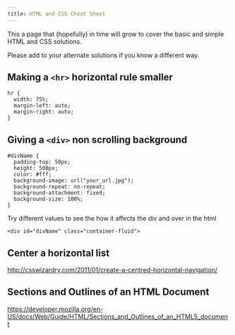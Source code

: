 ```yaml
---
title: HTML and CSS Cheat Sheet
---
```

This a page that (hopefully) in time will grow to cover the basic and simple HTML and CSS solutions.

Please add to your alternate solutions if you know a different way.

## Making a `<hr>` horizontal rule smaller

    hr {
      width: 75%;
      margin-left: auto;
      margin-right: auto;
    }

## Giving a `<div>` non scrolling background

    #divName {
      padding-top: 50px;
      height: 500px;
      color: #fff;
      background-image: url("your_url.jpg");
      background-repeat: no-repeat;
      background-attachment: fixed;
      background-size: 100%;
    }

Try different values to see the how it affects the div and over in the html

`<div id="divName" class="container-fluid">`

## Center a horizontal list

<a href='http://csswizardry.com/2011/01/create-a-centred-horizontal-navigation/' target='_blank' rel='nofollow'>http://csswizardry.com/2011/01/create-a-centred-horizontal-navigation/</a>

## Sections and Outlines of an HTML Document

<a href='https://developer.mozilla.org/en-US/docs/Web/Guide/HTML/Sections_and_Outlines_of_an_HTML5_document' target='_blank' rel='nofollow'>https://developer.mozilla.org/en-US/docs/Web/Guide/HTML/Sections_and_Outlines_of_an_HTML5_document</a>
